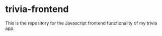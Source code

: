 # trivia-frontend

This is the repository for the Javascript frontend functionality of my trivia app. 
